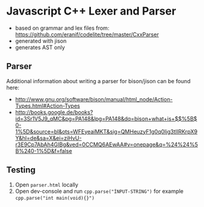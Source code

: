 # Javascript C++ Lexer and Parser

* based on grammar and lex files from: https://github.com/eranif/codelite/tree/master/CxxParser
* generated with jison
* generates AST only


## Parser
Additional information about writing a parser for bison/jison can be found here:
* http://www.gnu.org/software/bison/manual/html_node/Action-Types.html#Action-Types
* http://books.google.de/books?id=3Sr1V5J9_qMC&pg=PA148&lpg=PA148&dq=bison+what+is+$$%5B$0-1%5D&source=bl&ots=WFEyeaiMKT&sig=QMHeuzyF1g0q0Ijg3tlIRKrpX9Y&hl=de&sa=X&ei=ziHvU-r3E9Cp7AbAh4GIBg&ved=0CCMQ6AEwAA#v=onepage&q=%24%24%5B%240-1%5D&f=false

## Testing
1. Open ```parser.html``` locally
2. Open dev-console and run ```cpp.parse("ÍNPUT-STRING")``` for example ```cpp.parse("int main(void){}")```